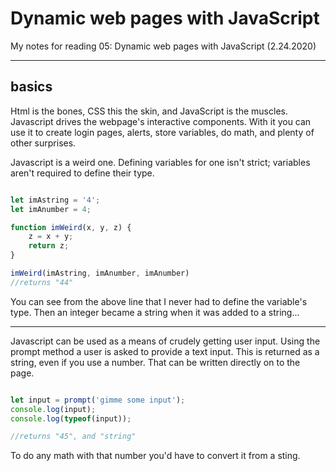 # Dynamic web pages with JavaScript

My notes for reading 05: Dynamic web pages with JavaScript (2.24.2020)

----

## basics

Html is the bones, CSS this the skin, and JavaScript is the muscles. Javascript drives the webpage's interactive components. With it you can use it to create login pages, alerts, store variables, do math, and plenty of other surprises.

Javascript is a weird one. Defining variables for one isn't strict; variables aren't required to define their type. 

````js

let imAstring = '4';
let imAnumber = 4; 

function imWeird(x, y, z) {
    z = x + y;
    return z;
}

imWeird(imAstring, imAnumber, imAnumber)
//returns "44"

````

You can see from the above line that I never had to define the variable's type. Then an integer became a string when it was added to a string...

----

Javascript can be used as a means of crudely getting user input. Using the prompt method a user is asked to provide a text input. This is returned as a string, even if you use a number. That can be written directly on to the page.

````js

let input = prompt('gimme some input');
console.log(input);
console.log(typeof(input));

//returns "45", and "string"

````

To do any math with that number you'd have to convert it from a sting.